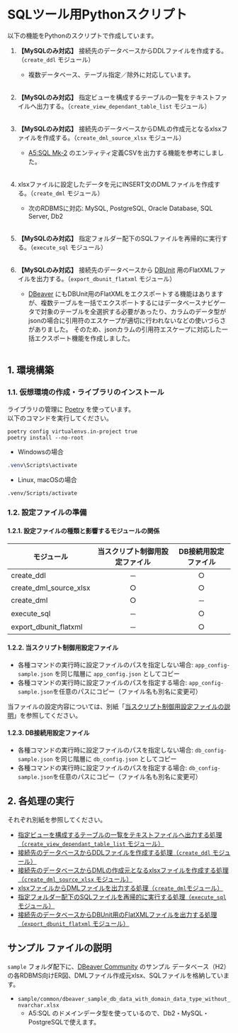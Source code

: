 # SQLツール用Pythonスクリプト

以下の機能をPythonのスクリプトで作成しています。

1. **【MySQLのみ対応】** 接続先のデータベースからDDLファイルを作成する。（`create_ddl` モジュール）

   - 複数データベース、テーブル指定／除外に対応しています。</br></br>

1. **【MySQLのみ対応】** 指定ビューを構成するテーブルの一覧をテキストファイルへ出力する。（`create_view_dependant_table_list` モジュール）</br></br>

1. **【MySQLのみ対応】** 接続先のデータベースからDMLの作成元となるxlsxファイルを作成する。（`create_dml_source_xlsx` モジュール）

    - [A5:SQL Mk-2](https://a5m2.mmatsubara.com/) のエンティティ定義CSVを出力する機能を参考にしました。</br></br>

1. xlsxファイルに設定したデータを元にINSERT文のDMLファイルを作成する。（`create_dml` モジュール）
     - 次のRDBMSに対応: MySQL, PostgreSQL, Oracle Database, SQL Server, Db2</br></br>

1. **【MySQLのみ対応】** 指定フォルダー配下のSQLファイルを再帰的に実行する。（`execute_sql` モジュール）</br></br>

1. **【MySQLのみ対応】** 接続先のデータベースから [DBUnit](https://dbunit.sourceforge.net/dbunit/) 用のFlatXMLファイルを出力する。（`export_dbunit_flatxml` モジュール）

     - [DBeaver](https://dbeaver.com/docs/dbeaver/Data-export/#dbunit) にもDBUnit用のFlatXMLをエクスポートする機能はありますが、複数テーブルを一括でエクスポートするにはデータベースナビゲータで対象のテーブルを全選択する必要があったり、カラムのデータ型がjsonの場合に引用符のエスケープが適切に行われないなどの使いづらさがありました。
     そのため、jsonカラムの引用符エスケープに対応した一括エクスポート機能を作成しました。</br></br>

## 1. 環境構築

### 1.1. 仮想環境の作成・ライブラリのインストール

ライブラリの管理に [Poetry](https://python-poetry.org/) を使っています。  
以下のコマンドを実行してください。

```sh, powershell
poetry config virtualenvs.in-project true
poetry install --no-root
```

- Windowsの場合

```powershell
.venv\Scripts\activate
```

- Linux, macOSの場合

```sh
.venv/Scripts/activate
```

### 1.2. 設定ファイルの準備

#### 1.2.1. 設定ファイルの種類と影響するモジュールの関係

| モジュール                  | 当スクリプト制御用設定ファイル | DB接続用設定ファイル |
|------------------------|:---------------:|:-----------:|
| create_ddl             | －               | ○           |
| create_dml_source_xlsx | ○               | ○           |
| create_dml             | ○               | －           |
| execute_sql            | －               | ○           |
| export_dbunit_flatxml  | －               | ○           |

#### 1.2.2. 当スクリプト制御用設定ファイル

- 各種コマンドの実行時に設定ファイルのパスを指定しない場合: `app_config-sample.json` を同じ階層に `app_config.json` としてコピー
- 各種コマンドの実行時に設定ファイルのパスを指定する場合: `app_config-sample.json`を任意のパスにコピー（ファイル名も別名に変更可）

当ファイルの設定内容については、別紙「[当スクリプト制御用設定ファイルの説明](./doc/app_config.md)」を参照してください。

#### 1.2.3. DB接続用設定ファイル

- 各種コマンドの実行時に設定ファイルのパスを指定しない場合: `db_config-sample.json` を同じ階層に `db_config.json` としてコピー
- 各種コマンドの実行時に設定ファイルのパスを指定する場合: `db_config-sample.json`を任意のパスにコピー（ファイル名も別名に変更可）

## 2. 各処理の実行

それぞれ別紙を参照してください。

- [指定ビューを構成するテーブルの一覧をテキストファイルへ出力する処理（`create_view_dependant_table_list` モジュール）](./doc/create_view_dependant_table_list.md)
- [接続先のデータベースからDDLファイルを作成する処理（`create_ddl` モジュール）](./doc/create_ddl.md)
- [接続先のデータベースからDMLの作成元となるxlsxファイルを作成する処理（`create_dml_source_xlsx` モジュール）](./doc/create_dml_source_xlsx.md)
- [xlsxファイルからDMLファイルを出力する処理（`create_dml`モジュール）](./doc/create_dml.md)
- [指定フォルダー配下のSQLファイルを再帰的に実行する処理（`execute_sql` モジュール）](./doc/execute_sql.md)
- [接続先のデータベースからDBUnit用のFlatXMLファイルを出力する処理（`export_dbunit_flatxml` モジュール）](./doc/export_dbunit_flatxml.md)

## サンプル ファイルの説明

`sample` フォルダ配下に、[DBeaver Community](https://dbeaver.io/) のサンプル データベース（H2）の各RDBMS向けER図、DMLファイル作成元xlsx、SQLファイルを格納しています。

- `sample/common/dbeaver_sample_db_data_with_domain_data_type_without_nvarchar.xlsx`
  - A5:SQL のドメインデータ型を使っているので、Db2・MySQL・PostgreSQLで使えます。